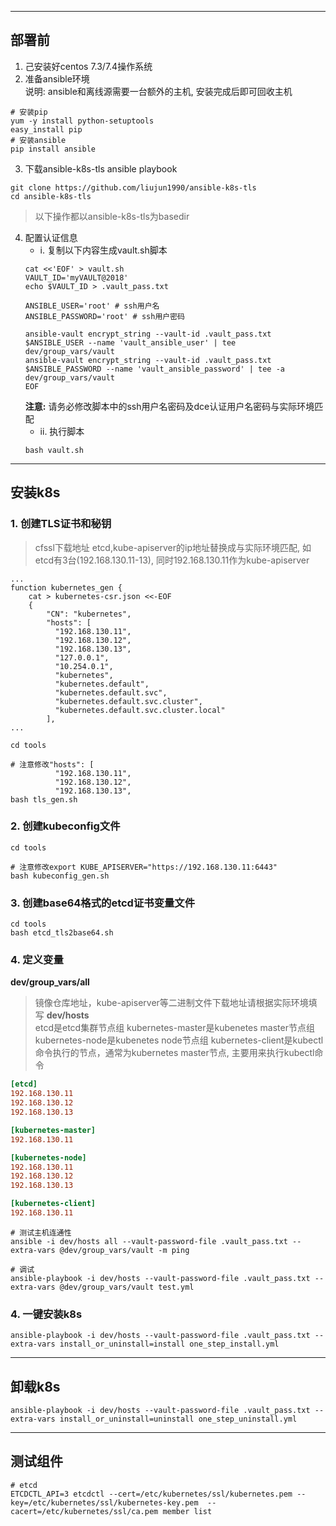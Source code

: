 -------------------------------------------------------------------------------
## 部署前 ##
1. 己安装好centos 7.3/7.4操作系统
2. 准备ansible环境  
说明: ansible和离线源需要一台额外的主机, 安装完成后即可回收主机

``` shell
# 安装pip
yum -y install python-setuptools
easy_install pip
# 安装ansible
pip install ansible
```

3. 下载ansible-k8s-tls ansible playbook
``` shell
git clone https://github.com/liujun1990/ansible-k8s-tls
cd ansible-k8s-tls
```
> 以下操作都以ansible-k8s-tls为basedir

4. 配置认证信息
	- i. 复制以下内容生成vault.sh脚本
	``` shell
	cat <<'EOF' > vault.sh
	VAULT_ID='myVAULT@2018'
	echo $VAULT_ID > .vault_pass.txt

	ANSIBLE_USER='root' # ssh用户名
	ANSIBLE_PASSWORD='root' # ssh用户密码

	ansible-vault encrypt_string --vault-id .vault_pass.txt $ANSIBLE_USER --name 'vault_ansible_user' | tee dev/group_vars/vault
	ansible-vault encrypt_string --vault-id .vault_pass.txt $ANSIBLE_PASSWORD --name 'vault_ansible_password' | tee -a dev/group_vars/vault
	EOF
	```
	**注意:** 请务必修改脚本中的ssh用户名密码及dce认证用户名密码与实际环境匹配
	- ii. 执行脚本
	``` shell
	bash vault.sh
	```
  

-------------------------------------------------------------------------------
## 安装k8s ##
### 1. 创建TLS证书和秘钥 ###
> cfssl下载地址
> etcd,kube-apiserver的ip地址替换成与实际环境匹配, 如etcd有3台(192.168.130.11-13), 同时192.168.130.11作为kube-apiserver
``` shell
...
function kubernetes_gen {
	cat > kubernetes-csr.json <<-EOF
	{
	    "CN": "kubernetes",
	    "hosts": [
	      "192.168.130.11",
	      "192.168.130.12",
	      "192.168.130.13",
	      "127.0.0.1",
	      "10.254.0.1",
	      "kubernetes",
	      "kubernetes.default",
	      "kubernetes.default.svc",
	      "kubernetes.default.svc.cluster",
	      "kubernetes.default.svc.cluster.local"
	    ],
...
```
``` shell
cd tools

# 注意修改"hosts": [
	      "192.168.130.11",
	      "192.168.130.12",
	      "192.168.130.13",
bash tls_gen.sh
```
### 2. 创建kubeconfig文件 ###
``` shell
cd tools

# 注意修改export KUBE_APISERVER="https://192.168.130.11:6443"
bash kubeconfig_gen.sh
```
### 3. 创建base64格式的etcd证书变量文件 ###
``` shell
cd tools
bash etcd_tls2base64.sh
```
### 4. 定义变量 ###
**dev/group_vars/all**    
> 镜像仓库地址，kube-apiserver等二进制文件下载地址请根据实际环境填写
**dev/hosts**  
> etcd是etcd集群节点组
> kubernetes-master是kubenetes master节点组
> kubernetes-node是kubenetes node节点组
> kubernetes-client是kubectl命令执行的节点，通常为kubernetes master节点, 主要用来执行kubectl命令
``` ini
[etcd]
192.168.130.11
192.168.130.12
192.168.130.13

[kubernetes-master]
192.168.130.11

[kubernetes-node]
192.168.130.11
192.168.130.12
192.168.130.13

[kubernetes-client]
192.168.130.11
```
```
# 测试主机连通性
ansible -i dev/hosts all --vault-password-file .vault_pass.txt --extra-vars @dev/group_vars/vault -m ping

# 调试
ansible-playbook -i dev/hosts --vault-password-file .vault_pass.txt --extra-vars @dev/group_vars/vault test.yml
```
### 4. 一键安装k8s ###
``` shell
ansible-playbook -i dev/hosts --vault-password-file .vault_pass.txt --extra-vars install_or_uninstall=install one_step_install.yml
```



-------------------------------------------------------------------------------
## 卸载k8s ##
``` shell
ansible-playbook -i dev/hosts --vault-password-file .vault_pass.txt --extra-vars install_or_uninstall=uninstall one_step_uninstall.yml
```



-------------------------------------------------------------------------------
## 测试组件 ## 
```shell
# etcd
ETCDCTL_API=3 etcdctl --cert=/etc/kubernetes/ssl/kubernetes.pem --key=/etc/kubernetes/ssl/kubernetes-key.pem  --cacert=/etc/kubernetes/ssl/ca.pem member list
```
